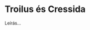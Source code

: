 <!-- ======================================================================
--- Search engine
title:          Troilus és Cressida
keywords:       Troilus, Cressida, vígjáték
description:    William Shakespeare: Troilus és Cressida.
--- Menu system
order:          140
text:           Troilus és Cressida
hidden:         false
umbel:          false
--- Page properties
id:             /comedies/troilus-and-cressida
document:       
layout:         layout-2-left
$-left:         play-list
======================================================================= -->

# Troilus és Cressida

Leírás...
